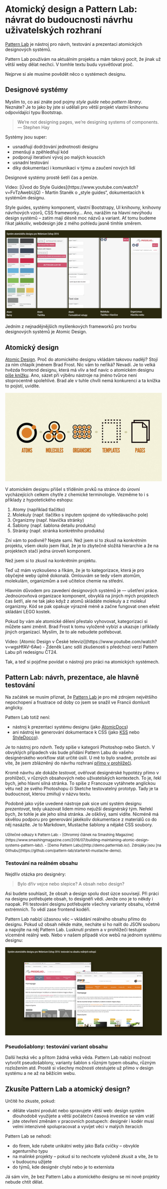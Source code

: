 # Atomický design a Pattern Lab: návrat do budoucnosti návrhu uživatelských rozhraní

[Pattern Lab](http://patternlab.io/) je nástroj pro návrh, testování a prezentaci atomických designových systémů. 

Pattern Lab používám na aktuálním projektu a mám takový pocit, že jinak už větší weby dělat nechci. V tomhle textu budu vysvětlovat proč.

Nejprve si ale musíme povědět něco o systémech designu. 


## Designové systémy

Myslím to, co asi znáte pod pojmy *style guide* nebo *pattern library*. Neznáte? Je to jako by jste si udělali pro větší projekt vlastní knihovnu odpovídající typu Bootstrap.

> We’re not designing pages, we’re designing systems of components. 
— Stephen Hay

Systémy jsou super:

- usnadňují dodržování jednotnosti designu
- zmenšují a zpěhledňují kód
- podporují iterativní vývoj po malých kouscích
- usnadní testování 
- díky dokumentaci i komunikaci v týmu a zaučení nových lidí 

Designové systémy prostě šetří čas a peníze.

<p class="video" markdown="1">
Video: [Úvod do Style Guides](https://www.youtube.com/watch?v=FvTzAwebUjQ) - Martin Staněk o „style guides“, dokumentacích k systémům designu.
</p>

Style guides, systémy komponent, vlastní Bootstrapy, UI knihovny, knihovny návrhových vzorů, CSS frameworky… Ano, narážím na hlavní nevýhodu design systémů – zatím mají děsně moc názvů a variant. Ať tomu budeme říkat jakkoliv, webdesign jde z mého pohledu jasně tímhle směrem.

![Webmium - systém atomického designu](dist/images/original/atomicky-design-webmium.jpg)

Jedním z nejnadějnějších myšlenkových frameworků pro tvorbu designových systémů je Atomic Design.

## Atomický design 

[Atomic Design](http://bradfrost.com/blog/post/atomic-web-design/). Proč do atomického designu vkládám takovou naději? Stojí za ním chlapík jménem Brad Frost. Nic vám to neříká? Nevadí. Je to velká hvězda frontend designu, která má vliv a teď navíc o atomickém designu [píše knížku](http://atomicdesign.bradfrost.com/). Ano, sázet při výběru nástroje na jméno tvůrce není stoprocentně spolehlivé. Brad ale v tuhle chvíli nemá konkurenci a ta knížka to pojistí, uvidíte.

![Atomic Design](dist/images/original/atomic-design.jpg)

V atomickém designu přišel s tříděním prvků na stránce do úrovní vycházejících celkem chytře z chemické terminologie. Vezměme to i s příklady z hypotetického eshopu:

1. Atomy (například tlačítko)
2. Molekuly (např. tlačítko s inputem spojené do vyhledávacího pole)
3. Organizmy (např. hlavička stránky)
4. Šablony (např. šablona detailu produktu)
5. Stránky (např. stránka konkrétního produktu)

Zní vám to podivně? Nejste sami. Než jsem si to zkusil na konkrétním projektu, všem okolo jsem říkal, že je to zbytečně složitá hierarchie a že na projektech stačí jedna úroveň komponent. 

Než jsem si to zkusil na konkrétním projektu. 

Teď už mám vyzkoušeno a říkám, že je to kategorizace, která je pro obyčejné weby úplně dokonalá. Omlouvám se tedy všem atomům, molekulám, organizmům a své učitelce chemie na střední.

Hlavním důvodem pro zavedení designových systémů je — ušetření práce. 
Jednoúrovňová organizace komponent, obvyklá na jiných mých projektech čas šetří, ale ne tak jako když z atomů skládáte molekuly a z molekul organizmy. Kód se pak opakuje výrazně méně a začne fungovat onen efekt skládání LEGO kostek.

Pokud by vám ale atomické dělení přestalo vyhovovat, kategorizaci si můžete sami změnit. Brad Frost k tomu vyloženě vybízí a ukazuje i příklady jiných organizací. Myslím, že to ale nebudete potřebovat.

<p class="video" markdown="1">
Video: [Atomic Design v České televizi](https://www.youtube.com/watch?v=wgsHfAV-6Aw) - Zdeněk Lanc sdílí zkušenosti s předchozí verzí Pattern Labu při redesignu ČT24.</p>

Tak, a teď si pojďme povídat o nástroji pro práci na atomických systémech.

## Pattern Lab: návrh, prezentace, ale hlavně testování

Na začátek se musím přiznat, že [Pattern Lab](http://patternlab.io/) je pro mě zdrojem největšího nepochopení a frustrace od doby co jsem se snažil ve Francii domluvit anglicky.

Pattern Lab totiž není:

- nástroj k prezentaci systému designu (jako [AtomicDocs](http://atomicdocs.io/)) 
- ani nástroj ke generování dokumentace k CSS (jako [KSS](http://warpspire.com/kss/) nebo [StyleDocco](https://jacobrask.github.io/styledocco/)). 

Je to nástroj pro *návrh*. Tedy spíše v kategorii Photoshop nebo Sketch. V obvyklých případech vás bude přidání Pattern Labu do vašeho designérského workflow stát určité úsilí. U mě to bylo snadné, protože asi víte, že jsem zblázněný do návrhu rozhraní [přímo v prohlížeči](http://www.vzhurudolu.cz/prednaska/design-webu-v-prohlizeci-149). 

Kromě návrhu ale dokáže *testovat*, ověřovat designérské hypotézy přímo v prohlížeči, v různých obsahových nebo uživatelských kontextech. To je, řekl bych, jeho hlavní silná stránka. To spíše z Francouze vytáhnete anglickou větu než ze svého Photoshopu či Sketche testovatelný prototyp. Tady je ta budoucnost, kterou zmiňuji v názvu textu.

Podobně jako výše uvedené nástroje pak sice umí systém designu *prezentovat*, tedy ukazovat lidem mimo nejužší designérský tým. Neřekl bych, že tohle je ale jeho silná stránka. Je ošklivý, sami vidíte. Nicméně má skvělou podporu pro generování jakékoliv dokumentace z materiálů co do něj nasázíte. Je to Markdown, Mustache šablony a nějaké CSS soubory.

<small markdown="1">
Užitečné odkazy k Pattern Lab:
- [Ohromný článek na Smashing Magazine](https://www.smashingmagazine.com/2016/07/building-maintaining-atomic-design-systems-pattern-lab/).
- [Demo Pattern Labu](http://demo.patternlab.io/). Zdrojáky jsou [na Githubu](https://github.com/pattern-lab/starterkit-mustache-demo).
</small>


### Testování na reálném obsahu

Nejdřív otázka pro designéry:

> Bylo dřív vejce nebo slepice? A obsah nebo design?

Asi budete souhlasit, že obsah a design spolu dost úzce souvisejí. Při práci na designu potřebujete obsah, to designéři vědí. Jenže ono je to někdy i naopak. Při testování designu potřebujete všechny varianty obsahu, včetně extrémních. To vědí zase frontend kodéři.

Pattern Lab nabízí úžasnou věc – vkládání reálného obsahu přímo do designu. Pokud už obsah někde máte, necháte si ho nalít do JSON souboru a napojíte na něj Pattern Lab. Lusknutí prstem a v prohlížeči testujete víceméně reálný web. Nebo v našem případě více webů na jednom systému designu:

![Varianty Webmium](dist/images/original/atomicky-design-webmium-eshopy.jpg)

### Pseudošablony: testování variant obsahu

Další hezká věc a přitom žádná velká věda. Pattern Lab nabízí možnost vytvořit pseudošablony, varianty šablon s různým typem obsahu, různým rozložením atd. Prostě si všechny možnosti otestujete už přímo v design systému a ne až na běžícím webu.

## Zkusíte Pattern Lab a atomický design?

Určitě ho zkuste, pokud:

- děláte vlastní produkt nebo spravujete větší web: design systém dlouhodobě využijete a větší počáteční časová investice se vám vrátí
- jste otevření změnám v pracovních postupech: designér i kodér musí velmi intenzivně spolupracovat a vyvíjet věci v malých iteracích

Pattern Lab se nehodí:

- do firem, kde rubete unikátní weby jako Baťa cvičky – obvykle agenturního typu
- na malinké projekty – pokud si to nechcete vyloženě zkusit a víte, že to v budoucnu užijete
- do týmů, kde designér chybí nebo je to externista

Já sám vím, že bez Pattern Labu a atomického designu se mi nové projekty nebude chtít dělat. 

